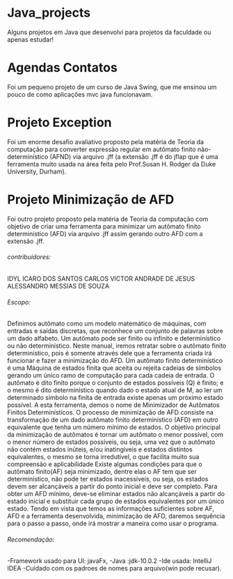 # Java_projects

Alguns projetos em Java que desenvolvi para projetos da faculdade ou apenas estudar!

# Agendas Contatos

Foi um pequeno projeto de um curso de Java Swing, que me ensinou um pouco de como aplicações mvc java funcionavam.

# Projeto Exception

Foi um enorme desafio avaliativo proposto pela matéria de Teoria da computação para converter expressão regular em autômato finito não-determinístico (AFND) via arquivo .jff (a extensão .jff é do jflap que é uma ferramenta muito usada na área feita pelo Prof.Susan H. Rodger da Duke University, Durham). 

# Projeto Minimização de AFD

Foi outro projeto proposto pela matéria de Teoria da computação com objetivo de criar uma ferramenta para minimizar um autômato finito determinístico (AFD) via arquivo .jff assim gerando outro AFD com a extensão .jff.

###### contribuidores:
  IDYL ICARO DOS SANTOS
  CARLOS VICTOR ANDRADE DE JESUS
  ALESSANDRO MESSIAS DE SOUZA
  
###### Escopo:
  Definimos autômato como um modelo matemático de máquinas, com entradas e saídas discretas, que reconhece um conjunto de palavras sobre um dado alfabeto. Um autômato pode ser finito ou infinito e determinístico ou não determinístico. Neste manual, iremos retratar sobre o autômato finito determinístico, pois é somente através dele que a ferramenta criada irá funcionar e fazer a minimização do AFD.
  Um autômato finito determinístico é uma Máquina de estados finita que aceita ou rejeita cadeias de símbolos gerando um único ramo de computação para cada cadeia de entrada. O autômato é dito finito porque o conjunto de estados possíveis (Q) é finito; e o mesmo é dito determinístico quando dado o estado atual de M, ao ler um determinado símbolo na finita de entrada existe apenas um próximo estado possível.
  A esta ferramenta, demos o nome de Minimizador de Autômatos Finitos Determinísticos. O processo de minimização de AFD consiste na transformação de um dado autômato finito determinístico (AFD) em outro equivalente que tenha um número mínimo de estados. 
    O objetivo principal da minimização de autômatos é tornar um autômato o menor possível, com o menor número de estados possíveis, ou seja, uma vez que o autômato não contém estados inúteis, e/ou inatingíveis e estados distintos equivalentes, o mesmo se torna irredutível, o que facilita muito sua compreensão e aplicabilidade
    Existe algumas condições para que o autômato finito(AF) seja minimizado, dentre elas o AF tem que ser determinístico, não pode ter estados inacessíveis, ou seja, os estados devem ser alcançáveis a partir do ponto inicial e deve ser completo. Para obter um AFD mínimo, deve-se eliminar estados não alcançáveis a partir do estado inicial e substituir cada grupo de estados equivalentes por um único estado. 
    Tendo em vista que temos as informações suficientes sobre AF, AFD e a ferramenta desenvolvida, minimização de AFD, daremos sequência para o passo a passo, onde irá mostrar a maneira como usar o programa.

 ###### Recomendação:
 -Framework usado para UI: javaFx,
 -Java :jdk-10.0.2
 -Ide usada: IntelliJ IDEA
 -Cuidado com os padroes de nomes para arquivo(win pode recusar).
  
